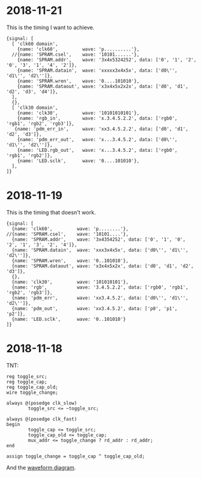 # 2018-11-21

This is the timing I want to achieve.

    {signal: [
      [ 'clk60 domain',
        {name: 'clk60',         wave: 'p..........'},
      //{name: 'SPRAM.csel',    wave: '10101......'},
        {name: 'SPRAM.addr',    wave: '3x4x5324252', data: ['0', '1', '2', '0', '3', '1', '4', '2']},
        {name: 'SPRAM.datain',  wave: 'xxxxx3x4x5x', data: ['d0\'', 'd1\'', 'd2\'']},
        {name: 'SPRAM.wren',    wave: '0....101010'},
        {name: 'SPRAM.dataout', wave: 'x3x4x5x2x2x', data: ['d0', 'd1', 'd2', 'd3', 'd4']},
      ],
      {},
      [ 'clk30 domain',
        {name: 'clk30',         wave: '10101010101'},
        {name: 'rgb_in',        wave: 'x.3.4.5.2.2', data: ['rgb0', 'rgb1', 'rgb2', 'rgb3']},
       {name: 'pdm_err_in',     wave: 'xx3.4.5.2.2', data: ['d0', 'd1', 'd2', 'd3']},
        {name: 'pdm_err_out',   wave: 'x...3.4.5.2', data: ['d0\'', 'd1\'', 'd2\'']},
        {name: 'LED.rgb_out',   wave: 'x...3.4.5.2', data: ['rgb0', 'rgb1', 'rgb2']},
        {name: 'LED.sclk',      wave: '0....101010'},
      ],
    ]}


# 2018-11-19

This is the timing that doesn't work.

    {signal: [
      {name: 'clk60',         wave: 'p........'},
    //{name: 'SPRAM.csel',    wave: '10101....'},
      {name: 'SPRAM.addr',    wave: '3x4354252', data: ['0', '1', '0', '2', '1', '3', '2', '4']},
      {name: 'SPRAM.datain',  wave: 'xxx3x4x5x', data: ['d0\'', 'd1\'', 'd2\'']},
      {name: 'SPRAM.wren',    wave: '0..101010'},
      {name: 'SPRAM.dataout', wave: 'x3x4x5x2x', data: ['d0', 'd1', 'd2', 'd3']},
      {},
      {name: 'clk30',         wave: '101010101'},
      {name: 'rgb',           wave: '3.4.5.2.2', data: ['rgb0', 'rgb1', 'rgb2', 'rgb3']},
      {name: 'pdm_err',       wave: 'xx3.4.5.2', data: ['d0\'', 'd1\'', 'd2\'']},
      {name: 'pdm_out',       wave: 'xx3.4.5.2', data: ['p0', 'p1', 'p2']},
      {name: 'LED.sclk',      wave: '0..101010'}
    ]}


# 2018-11-18

TNT:

    reg toggle_src;
    reg toggle_cap;
    reg toggle_cap_old;
    wire toggle_change;

    always @(posedge clk_slow)
            toggle_src <= ~toggle_src;

    always @(posedge clk_fast)
    begin
            toggle_cap <= toggle_src;
            toggle_cap_old <= toggle_cap;
            mux_addr <= toggle_change ? rd_addr : rd_addr;
    end

    assign toggle_change = toggle_cap ^ toggle_cap_old;

And the [waveform diagram](https://wavedrom.com/editor.html?%7Bsignal%3A%20%5B%0A%20%20%7Bname%3A%20%27clk_fast%27%2C%20wave%3A%20%27101010101010101010%27%7D%2C%0A%20%20%7Bname%3A%20%27clk_slow%27%2C%20wave%3A%20%270.1.0.1.0.1.0.1.0.%27%7D%2C%0A%20%20%7Bname%3A%20%27toggle_src%27%2C%20wave%3A%20%270.1...0...1...0...%27%7D%2C%0A%20%20%7Bname%3A%20%27toggle_cap%27%2C%20wave%3A%270...1...0...1...0.%27%7D%2C%0A%20%20%7Bname%3A%20%27toggle_cap_old%27%2C%20wave%3A%271.0...1...0...1...%27%7D%2C%0A%20%20%7Bname%3A%20%27toggle_change%27%2C%20wave%3A%271.0.1.0.1.0.1.0.1.%27%7D%2C%0A%20%20%7Bname%3A%20%27rd_addr%27%2C%20wave%3A%20%27x.3...3...3...x...%27%2C%20data%3A%20%5B%27R0%27%2C%20%27R1%27%2C%20%27R2%27%5D%7D%2C%0A%20%20%7Bname%3A%20%27wr_addr%27%2C%20wave%3A%20%27x.4...4...4...x...%27%2C%20data%3A%20%5B%27W0%27%2C%20%27W1%27%2C%20%27W2%27%5D%7D%2C%0A%20%20%7Bname%3A%20%27mux_addr%27%2C%20wave%3A%20%27x...3.4.3.4.3.4.x.%27%2C%20data%3A%5B%27R0%27%2C%27W0%27%2C%27R1%27%2C%27W1%27%2C%27R2%27%2C%27W2%27%5D%7D%0A%5D%7D%0A).
